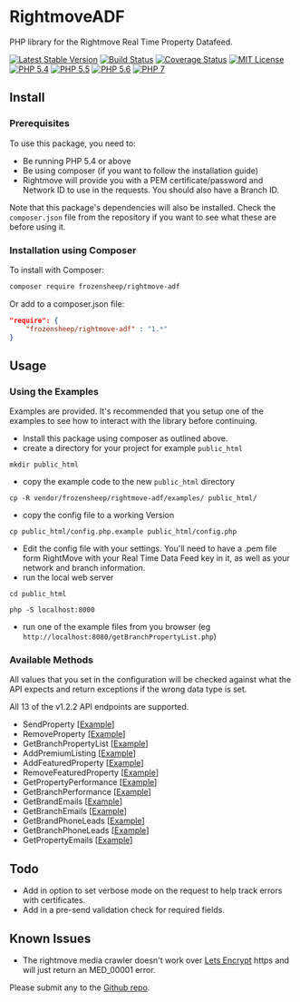 # RightmoveADF

PHP library for the Rightmove Real Time Property Datafeed.

[![Latest Stable Version](https://img.shields.io/packagist/v/frozensheep/rightmove-ADF.svg?style=flat-square)](https://packagist.org/packages/frozensheep/rightmove-adf)
[![Build Status](https://img.shields.io/travis/frozensheep/rightmoveADF/master.svg?style=flat-square)](https://travis-ci.org/frozensheep/rightmoveADF)
[![Coverage Status](https://coveralls.io/repos/frozensheep/rightmoveADF/badge.svg?branch=master&service=github)](https://coveralls.io/github/frozensheep/rightmoveADF?branch=master)
[![MIT License](https://img.shields.io/packagist/l/frozensheep/rightmove-ADF.svg?style=flat-square)](https://github.com/frozensheep/rightmoveADF/blob/master/LICENSE)
[![PHP 5.4](https://img.shields.io/badge/php-5.4-8892BF.svg?style=flat-square)](https://php.net/)
[![PHP 5.5](https://img.shields.io/badge/php-5.5-8892BF.svg?style=flat-square)](https://php.net/)
[![PHP 5.6](https://img.shields.io/badge/php-5.6-8892BF.svg?style=flat-square)](https://php.net/)
[![PHP 7](https://img.shields.io/badge/php-7-8892BF.svg?style=flat-square)](https://php.net/)


## Install

### Prerequisites

To use this package, you need to:
* Be running PHP 5.4 or above
* Be using composer (if you want to follow the installation guide)
* Rightmove will provide you with a PEM certificate/password and Network ID to use in the requests. You should also have a Branch ID.

Note that this package's dependencies will also be installed. Check the `composer.json` file from the repository if you want to see what these are before using it.

### Installation using Composer

To install with Composer:

```sh
composer require frozensheep/rightmove-adf
```

Or add to a composer.json file:

```json
"require": {
	"frozensheep/rightmove-adf" : "1.*"
}
```

## Usage

### Using the Examples

Examples are provided. It's recommended that you setup one of the examples to see how to interact with the library before continuing.

* Install this package using composer as outlined above.
* create a directory for your project for example `public_html`

```
mkdir public_html
```

* copy the example code to the new `public_html` directory

```
cp -R vendor/frozensheep/rightmove-adf/examples/ public_html/
```

* copy the config file to a working Version

```
cp public_html/config.php.example public_html/config.php
```

* Edit the config file with your settings. You'll need to have a .pem file form RightMove with your Real Time Data Feed key in it, as well as your network and branch information.
* run the local web server

```
cd public_html

php -S localhost:8000
```

*  run one of the example files from you browser (eg  `http://localhost:8080/getBranchPropertyList.php`)

### Available Methods

All values that you set in the configuration will be checked against what the API expects and return exceptions if the wrong data type is set.

All 13 of the v1.2.2 API endpoints are supported.

- SendProperty [[Example](https://github.com/frozensheep/rightmoveADF/blob/master/examples/sendProperty.php)]
- RemoveProperty [[Example](https://github.com/frozensheep/rightmoveADF/blob/master/examples/removeProperty.php)]
- GetBranchPropertyList [[Example](https://github.com/frozensheep/rightmoveADF/blob/master/examples/getBranchPropertyList.php)]
- AddPremiumListing [[Example](https://github.com/frozensheep/rightmoveADF/blob/master/examples/addPremiumListing.php)]
- AddFeaturedProperty [[Example](https://github.com/frozensheep/rightmoveADF/blob/master/examples/addFeaturedProperty.php)]
- RemoveFeaturedProperty [[Example](https://github.com/frozensheep/rightmoveADF/blob/master/examples/removeFeaturedProperty.php)]
- GetPropertyPerformance [[Example](https://github.com/frozensheep/rightmoveADF/blob/master/examples/getPropertyPerformance.php)]
- GetBranchPerformance [[Example](https://github.com/frozensheep/rightmoveADF/blob/master/examples/getBranchPerformance.php)]
- GetBrandEmails [[Example](https://github.com/frozensheep/rightmoveADF/blob/master/examples/getBrandEmails.php)]
- GetBranchEmails [[Example](https://github.com/frozensheep/rightmoveADF/blob/master/examples/getBranchEmails.php)]
- GetBrandPhoneLeads [[Example](https://github.com/frozensheep/rightmoveADF/blob/master/examples/getBrandPhoneLeads.php)]
- GetBranchPhoneLeads [[Example](https://github.com/frozensheep/rightmoveADF/blob/master/examples/getBranchPhoneLeads.php)]
- GetPropertyEmails [[Example](https://github.com/frozensheep/rightmoveADF/blob/master/examples/getPropertyEmails.php)]


## Todo

- Add in option to set verbose mode on the request to help track errors with certificates.
- Add in a pre-send validation check for required fields.

## Known Issues

- The rightmove media crawler doesn't work over [Lets Encrypt](https://letsencrypt.org/) https and will just return an MED_00001 error.

Please submit any to the [Github repo](https://github.com/frozensheep/rightmoveADF/issues).
